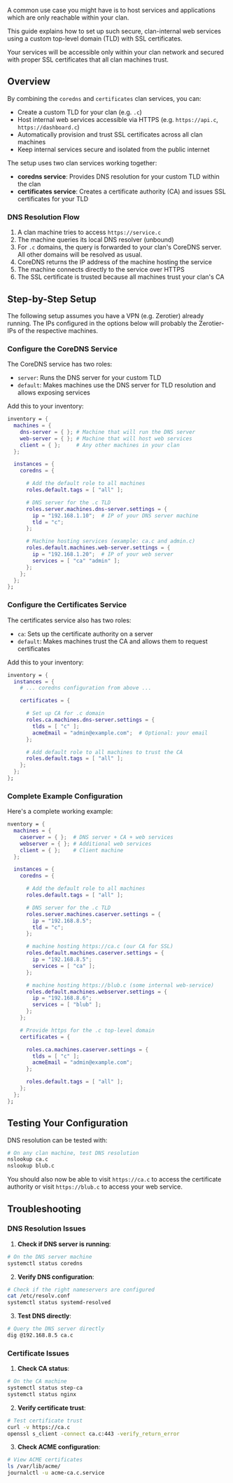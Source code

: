 A common use case you might have is to host services and applications which are
only reachable within your clan.

This guide explains how to set up such secure, clan-internal web services using
a custom top-level domain (TLD) with SSL certificates.

Your services will be accessible only within your clan network and secured with
proper SSL certificates that all clan machines trust.

## Overview

By combining the `coredns` and `certificates` clan services, you can:

- Create a custom TLD for your clan (e.g. `.c`)
- Host internal web services accessible via HTTPS (e.g. `https://api.c`, `https://dashboard.c`)
- Automatically provision and trust SSL certificates across all clan machines
- Keep internal services secure and isolated from the public internet

The setup uses two clan services working together:

- **coredns service**: Provides DNS resolution for your custom TLD within the clan
- **certificates service**: Creates a certificate authority (CA) and issues SSL certificates for your TLD

### DNS Resolution Flow

1. A clan machine tries to access `https://service.c`
2. The machine queries its local DNS resolver (unbound)
3. For `.c` domains, the query is forwarded to your clan's CoreDNS server. All
   other domains will be resolved as usual.
4. CoreDNS returns the IP address of the machine hosting the service
5. The machine connects directly to the service over HTTPS
6. The SSL certificate is trusted because all machines trust your clan's CA

## Step-by-Step Setup

The following setup assumes you have a VPN (e.g. Zerotier) already running. The
IPs configured in the options below will probably the Zerotier-IPs of the
respective machines.

### Configure the CoreDNS Service

The CoreDNS service has two roles:
- `server`: Runs the DNS server for your custom TLD
- `default`: Makes machines use the DNS server for TLD resolution and allows exposing services

Add this to your inventory:

```nix
inventory = {
  machines = {
    dns-server = { }; # Machine that will run the DNS server
    web-server = { }; # Machine that will host web services
    client = { };     # Any other machines in your clan
  };

  instances = {
    coredns = {

      # Add the default role to all machines
      roles.default.tags = [ "all" ];

      # DNS server for the .c TLD
      roles.server.machines.dns-server.settings = {
        ip = "192.168.1.10";  # IP of your DNS server machine
        tld = "c";
      };

      # Machine hosting services (example: ca.c and admin.c)
      roles.default.machines.web-server.settings = {
        ip = "192.168.1.20";  # IP of your web server
        services = [ "ca" "admin" ];
      };
    };
  };
};
```

### Configure the Certificates Service

The certificates service also has two roles:
- `ca`: Sets up the certificate authority on a server
- `default`: Makes machines trust the CA and allows them to request certificates

Add this to your inventory:

```nix
inventory = {
  instances = {
    # ... coredns configuration from above ...

    certificates = {

      # Set up CA for .c domain
      roles.ca.machines.dns-server.settings = {
        tlds = [ "c" ];
        acmeEmail = "admin@example.com";  # Optional: your email
      };

      # Add default role to all machines to trust the CA
      roles.default.tags = [ "all" ];
    };
  };
};
```

### Complete Example Configuration

Here's a complete working example:

```nix
nventory = {
  machines = {
    caserver = { };  # DNS server + CA + web services
    webserver = { }; # Additional web services
    client = { };    # Client machine
  };

  instances = {
    coredns = {

      # Add the default role to all machines
      roles.default.tags = [ "all" ];

      # DNS server for the .c TLD
      roles.server.machines.caserver.settings = {
        ip = "192.168.8.5";
        tld = "c";
      };

      # machine hosting https://ca.c (our CA for SSL)
      roles.default.machines.caserver.settings = {
        ip = "192.168.8.5";
        services = [ "ca" ];
      };

      # machine hosting https://blub.c (some internal web-service)
      roles.default.machines.webserver.settings = {
        ip = "192.168.8.6";
        services = [ "blub" ];
      };
    };

    # Provide https for the .c top-level domain
    certificates = {

      roles.ca.machines.caserver.settings = {
        tlds = [ "c" ];
        acmeEmail = "admin@example.com";
      };

      roles.default.tags = [ "all" ];
    };
  };
};
```

## Testing Your Configuration

DNS resolution can be tested with:

```bash
# On any clan machine, test DNS resolution
nslookup ca.c
nslookup blub.c
```

You should also now be able to visit `https://ca.c` to access the certificate authority or visit `https://blub.c` to access your web service.

## Troubleshooting

### DNS Resolution Issues

1. **Check if DNS server is running**:
```bash
# On the DNS server machine
systemctl status coredns
```

2. **Verify DNS configuration**:
```bash
# Check if the right nameservers are configured
cat /etc/resolv.conf
systemctl status systemd-resolved
```

3. **Test DNS directly**:
```bash
# Query the DNS server directly
dig @192.168.8.5 ca.c
```

### Certificate Issues

1. **Check CA status**:
```bash
# On the CA machine
systemctl status step-ca
systemctl status nginx
```

2. **Verify certificate trust**:
```bash
# Test certificate trust
curl -v https://ca.c
openssl s_client -connect ca.c:443 -verify_return_error
```

3. **Check ACME configuration**:
```bash
# View ACME certificates
ls /var/lib/acme/
journalctl -u acme-ca.c.service
```
